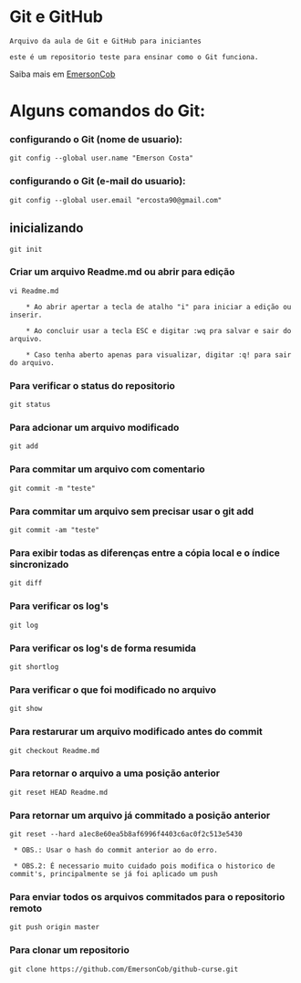 # Git e GitHub

    Arquivo da aula de Git e GitHub para iniciantes

    este é um repositorio teste para ensinar como o Git funciona.

Saiba mais em [EmersonCob](https://github.com/EmersonCob)

# Alguns comandos do Git:

### configurando o Git (nome de usuario):

    git config --global user.name "Emerson Costa"

### configurando o Git (e-mail do usuario):

    git config --global user.email "ercosta90@gmail.com"

## inicializando 

    git init

### Criar um arquivo Readme.md ou abrir para edição

    vi Readme.md

        * Ao abrir apertar a tecla de atalho "i" para iniciar a edição ou inserir.

        * Ao concluir usar a tecla ESC e digitar :wq pra salvar e sair do arquivo.

        * Caso tenha aberto apenas para visualizar, digitar :q! para sair do arquivo.

### Para verificar o status do repositorio

    git status

### Para adcionar um arquivo modificado 

    git add 

### Para commitar um arquivo com comentario

    git commit -m "teste"

### Para commitar um arquivo sem precisar usar o git add

    git commit -am "teste"

### Para exibir todas as diferenças entre a cópia local e o índice sincronizado

    git diff

### Para verificar os log's 

    git log

### Para verificar os log's de forma resumida

    git shortlog

### Para verificar o que foi modificado no arquivo

    git show

### Para restarurar um arquivo modificado antes do commit

    git checkout Readme.md 

### Para retornar o arquivo a uma posição anterior

    git reset HEAD Readme.md

### Para retornar um arquivo já commitado a posição anterior

    git reset --hard a1ec8e60ea5b8af6996f4403c6ac0f2c513e5430

     * OBS.: Usar o hash do commit anterior ao do erro.

     * OBS.2: É necessario muito cuidado pois modifica o historico de commit's, principalmente se já foi aplicado um push 


### Para enviar todos os arquivos commitados para o repositorio remoto 

    git push origin master

### Para clonar um repositorio 

    git clone https://github.com/EmersonCob/github-curse.git

